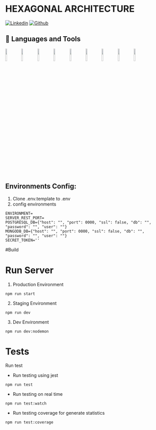 # HEXAGONAL ARCHITECTURE
[![Linkedin](https://img.shields.io/badge/-LinkedIn-blue?style=flat&logo=Linkedin&logoColor=white)](https://www.linkedin.com/in/luis-alfonso-llanos-a64639206/)
[![Github](https://img.shields.io/badge/-Github-000?style=flat&logo=Github&logoColor=white)](https://github.com/luisLlanos23)
## 📌 Languages and Tools

<code><img width="10%" src="https://www.vectorlogo.zone/logos/nodejs/nodejs-ar21.svg"></code><code><img width="10%" src="https://www.vectorlogo.zone/logos/expressjs/expressjs-ar21.svg"></code><code><img width="10%" src="https://www.vectorlogo.zone/logos/javascript/javascript-ar21.svg"></code><code><img width="10%" src="https://www.vectorlogo.zone/logos/typescriptlang/typescriptlang-ar21.svg"></code><code><img width="10%" src="https://www.vectorlogo.zone/logos/mongodb/mongodb-ar21.svg"></code><code><img width="10%" src="https://www.vectorlogo.zone/logos/postgresql/postgresql-ar21.svg"></code><code><img width="10%" src="https://www.vectorlogo.zone/logos/jestjsio/jestjsio-ar21.svg"></code><code><img width="10%" src="https://www.vectorlogo.zone/logos/git-scm/git-scm-ar21.svg"></code><code><img width="10%" src="https://www.vectorlogo.zone/logos/docker/docker-ar21.svg"></code>

## Environments Config:
1. Clone .env.template to .env
2. config environments
```
ENVIRONMENT=
SERVER_REST_PORT=
POSTGRESQL_DB={"host": "", "port": 0000, "ssl": false, "db": "", "password": "", "user": ""}
MONGODB_DB={"host": "", "port": 0000, "ssl": false, "db": "", "password": "", "user": ""}
SECRET_TOKEN=''
```
#Build

# Run Server
1. Production Environment
```
npm run start
```
2. Staging Environment
```
npm run dev
```
3. Dev Environment
```
npm run dev:nodemon
```
# Tests
Run test
- Run testing using jest
```
npm run test
```
- Run testing on real time
```
npm run test:watch
```
- Run testing coverage for generate statistics
```
npm run test:coverage
```


